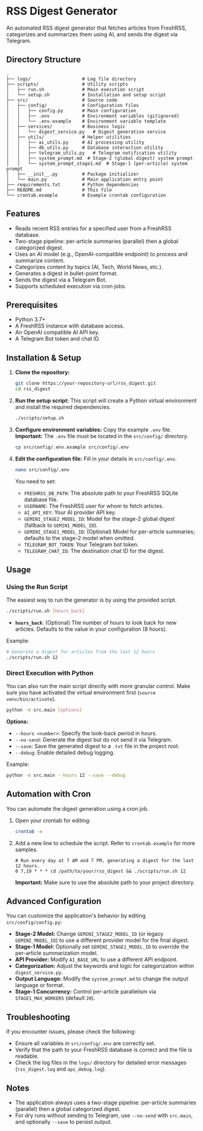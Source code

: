 # RSS Digest Generator

An automated RSS digest generator that fetches articles from FreshRSS, categorizes and summarizes them using AI, and sends the digest via Telegram.

## Directory Structure

```
.
├── logs/                   # Log file directory
├── scripts/                # Utility scripts
│   ├── run.sh              # Main execution script
│   └── setup.sh            # Installation and setup script
├── src/                    # Source code
│   ├── config/             # Configuration files
│   │   ├── config.py       # Main configuration
│   │   ├── .env            # Environment variables (gitignored)
│   │   └── .env.example    # Environment variable template
│   ├── services/           # Business logic
│   │   └── digest_service.py   # Digest generation service
│   ├── utils/              # Helper utilities
│   │   ├── ai_utils.py     # AI processing utility
│   │   ├── db_utils.py     # Database interaction utility
│   │   ├── telegram_utils.py   # Telegram notification utility
│   │   ├── system_prompt.md  # Stage-2 (global digest) system prompt
│   │   └── system_prompt_stage1.md  # Stage-1 (per-article) system prompt
│   ├── __init__.py         # Package initializer
│   └── main.py             # Main application entry point
├── requirements.txt        # Python dependencies
├── README.md               # This file
└── crontab.example         # Example crontab configuration
```

## Features

- Reads recent RSS entries for a specified user from a FreshRSS database.
- Two-stage pipeline: per-article summaries (parallel) then a global categorized digest.
- Uses an AI model (e.g., OpenAI-compatible endpoint) to process and summarize content.
- Categorizes content by topics (AI, Tech, World News, etc.).
- Generates a digest in bullet-point format.
- Sends the digest via a Telegram Bot.
- Supports scheduled execution via cron jobs.

## Prerequisites

- Python 3.7+
- A FreshRSS instance with database access.
- An OpenAI compatible AI API key.
- A Telegram Bot token and chat ID.

## Installation & Setup

1.  **Clone the repository:**
    ```bash
    git clone https://your-repository-url/rss_digest.git
    cd rss_digest
    ```

2.  **Run the setup script:**
    This script will create a Python virtual environment and install the required dependencies.
    ```bash
    ./scripts/setup.sh
    ```

3.  **Configure environment variables:**
    Copy the example `.env` file. **Important:** The `.env` file must be located in the `src/config/` directory.
    ```bash
    cp src/config/.env.example src/config/.env
    ```

4.  **Edit the configuration file:**
    Fill in your details in `src/config/.env`.
    ```bash
    nano src/config/.env
    ```
    You need to set:
    - `FRESHRSS_DB_PATH`: The absolute path to your FreshRSS SQLite database file.
    - `USERNAME`: The FreshRSS user for whom to fetch articles.
    - `AI_API_KEY`: Your AI provider API key.
    - `GEMINI_STAGE2_MODEL_ID`: Model for the stage-2 global digest (fallback to `GEMINI_MODEL_ID`).
    - `GEMINI_STAGE1_MODEL_ID`: (Optional) Model for per-article summaries; defaults to the stage-2 model when omitted.
    - `TELEGRAM_BOT_TOKEN`: Your Telegram bot token.
    - `TELEGRAM_CHAT_ID`: The destination chat ID for the digest.

## Usage

### Using the Run Script

The easiest way to run the generator is by using the provided script.

```bash
./scripts/run.sh [hours_back]
```

- **`hours_back`**: (Optional) The number of hours to look back for new articles. Defaults to the value in your configuration (8 hours).

Example:
```bash
# Generate a digest for articles from the last 12 hours
./scripts/run.sh 12
```

### Direct Execution with Python

You can also run the main script directly with more granular control. Make sure you have activated the virtual environment first (`source venv/bin/activate`).

```bash
python -m src.main [options]
```

**Options:**

- `--hours <number>`: Specify the look-back period in hours.
- `--no-send`: Generate the digest but do not send it via Telegram.
- `--save`: Save the generated digest to a `.txt` file in the project root.
- `--debug`: Enable detailed debug logging.

Example:
```bash
python -m src.main --hours 12 --save --debug
```

## Automation with Cron

You can automate the digest generation using a cron job.

1.  Open your crontab for editing:
    ```bash
    crontab -e
    ```

2.  Add a new line to schedule the script. Refer to `crontab.example` for more samples.

    ```crontab
    # Run every day at 7 AM and 7 PM, generating a digest for the last 12 hours.
    0 7,19 * * * cd /path/to/your/rss_digest && ./scripts/run.sh 12
    ```
    **Important:** Make sure to use the absolute path to your project directory.

## Advanced Configuration

You can customize the application's behavior by editing `src/config/config.py`:

- **Stage-2 Model:** Change `GEMINI_STAGE2_MODEL_ID` (or legacy `GEMINI_MODEL_ID`) to use a different provider model for the final digest.
- **Stage-1 Model:** Optionally set `GEMINI_STAGE1_MODEL_ID` to override the per-article summarization model.
- **API Provider:** Modify `AI_BASE_URL` to use a different API endpoint.
- **Categorization:** Adjust the keywords and logic for categorization within `digest_service.py`.
- **Output Language:** Modify the `system_prompt.md` to change the output language or format.
- **Stage-1 Concurrency:** Control per-article parallelism via `STAGE1_MAX_WORKERS` (default `20`).

## Troubleshooting

If you encounter issues, please check the following:
- Ensure all variables in `src/config/.env` are correctly set.
- Verify that the path to your FreshRSS database is correct and the file is readable.
- Check the log files in the `logs/` directory for detailed error messages (`rss_digest.log` and `api_debug.log`).

## Notes

- The application always uses a two-stage pipeline: per-article summaries (parallel) then a global categorized digest.
- For dry runs without sending to Telegram, use `--no-send` with `src.main`, and optionally `--save` to persist output.
